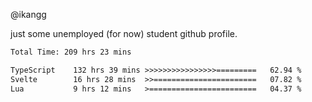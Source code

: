 @ikangg

just some unemployed (for now) student github profile.

<!--START_SECTION:waka-->

```txt
Total Time: 209 hrs 23 mins

TypeScript    132 hrs 39 mins >>>>>>>>>>>>>>>>=========   62.94 %
Svelte        16 hrs 28 mins  >>=======================   07.82 %
Lua           9 hrs 12 mins   >========================   04.37 %
```

<!--END_SECTION:waka-->
